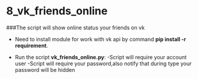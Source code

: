 # 8_vk_friends_online
###The script will show online status your friends on vk
* Need to install module for work with vk api by command **pip install -r requirement**.
- Run the script **vk_friends_online.py**:
    -Script will require your account user
    -Script will require your password,also notify that during type your password will be hidden
